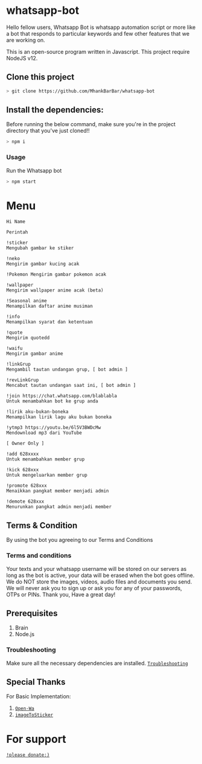 # whatsapp-bot
Hello fellow users, Whatsapp Bot is whatsapp automation script or more like a bot that responds to particular keywords and few other features that we are working on.

This is an open-source program written in Javascript. 
This project require NodeJS v12.

## Clone this project

```bash
> git clone https://github.com/MhankBarBar/whatsapp-bot
```

## Install the dependencies:
Before running the below command, make sure you're in the project directory that
you've just cloned!!

```bash
> npm i
```

### Usage
Run the Whatsapp bot

```bash
> npm start
```

# Menu
```
Hi Name

Perintah

!sticker 
Mengubah gambar ke stiker

!neko
Mengirim gambar kucing acak

!Pokemon Mengirim gambar pokemon acak 
 
!wallpaper 
Mengirim wallpaper anime acak (beta)

!Seasonal anime 
Menampilkan daftar anime musiman

!info 
Menampilkan syarat dan ketentuan

!quote
Mengirim quotedd

!waifu
Mengirim gambar anime 

!linkGrup
Mengambil tautan undangan grup, [ bot admin ]

!revLinkGrup
Mencabut tautan undangan saat ini, [ bot admin ]

!join https://chat.whatsapp.com/blablabla
Untuk menambahkan bot ke grup anda

!lirik aku-bukan-boneka
Menampilkan lirik lagu aku bukan boneka

!ytmp3 https://youtu.be/6l5V3BWDcMw
Mendownload mp3 dari YouTube

[ Owner Only ]

!add 628xxxx
Untuk menambahkan member grup

!kick 628xxx
Untuk mengeluarkan member grup

!promote 628xxx
Menaikkan pangkat member menjadi admin

!demote 628xxx
Menurunkan pangkat admin menjadi member
```

## Terms & Condition
By using the bot you agreeing to our Terms and Conditions 
### Terms and conditions
Your texts and your whatsapp username will be stored on our servers as long as the bot is active, your data will be erased when the bot goes offline. We do NOT store the images, videos, audio files and documents you send. We will never ask you to sign up or ask you for any of your passwords, OTPs or PINs. Thank you, Have a great day! 

## Prerequisites
1. Brain
2. Node.js

### Troubleshooting
Make sure all the necessary dependencies are installed.
[`Troubleshooting`](https://github.com/puppeteer/puppeteer/blob/main/docs/troubleshooting.md)

## Special Thanks
For Basic Implementation:
1. [`Open-Wa`](https://github.com/open-wa/wa-automate-nodejs)
2. [`imageToSticker`](https://github.com/YogaSakti/imageToSticker)

# For support
[`!please donate:)`](https://saweria.co/donate/mhankbarbar)

